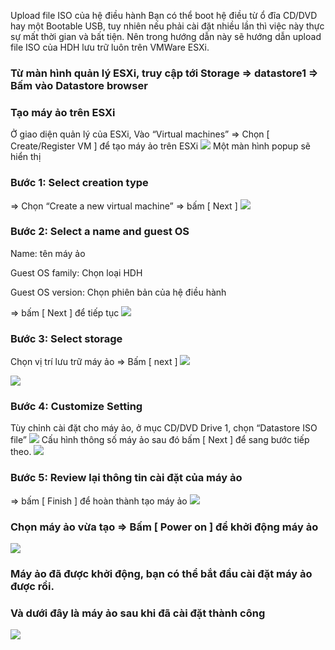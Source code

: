 Upload file ISO của hệ điều hành
Bạn có thể boot hệ điều từ ổ đĩa CD/DVD hay một Bootable USB, tuy nhiên nếu phải cài đặt nhiều lần thì việc này thực sự mất thời gian và bất tiện. Nên trong hướng dẫn này sẽ hướng dẫn upload file ISO của HDH lưu trữ luôn trên VMWare ESXi.

### Từ màn hình quản lý ESXi, truy cập tới Storage => datastore1 => Bấm vào Datastore browser
### Tạo máy ảo trên ESXi
Ở giao diện quản lý của ESXi, Vào “Virtual machines” => Chọn [ Create/Register VM ] để tạo máy ảo trên ESXi
![](https://img001.prntscr.com/file/img001/COkWqBcUS2OUbK3aL9tXOg.png)
Một màn hình popup sẽ hiển thị

### Bước 1: Select creation type
=> Chọn “Create a new virtual machine” => bấm [ Next ]
![](https://img001.prntscr.com/file/img001/Ky4VFWn6TXiVJHwImfrPaw.png)
### Bước 2: Select a name and guest OS
Name: tên máy ảo

Guest OS family: Chọn loại HDH

Guest OS version: Chọn phiên bản của hệ điều hành

=> bấm [ Next ] để tiếp tục
![](https://img001.prntscr.com/file/img001/mEC-I1QMQg-83TRICI5grQ.png)
### Bước 3: Select storage
Chọn vị trí lưu trữ máy ảo => Bấm [ next ]
![](https://img001.prntscr.com/file/img001/-XNjUXZYQo2PKbzizI9NmA.png)

![](https://img001.prntscr.com/file/img001/DkoAXTBnTWm70Do25u8U7A.png)
### Bước 4: Customize Setting
Tùy chỉnh cài đặt cho máy ảo, ở mục CD/DVD Drive 1, chọn “Datastore ISO file”
![](https://img001.prntscr.com/file/img001/8QbdIQqfSf60y7NDgDzJiQ.png)
Cấu hình thông số máy ảo sau đó bấm [ Next ] để sang bước tiếp theo.
![](https://img001.prntscr.com/file/img001/5XDybJ0VSqOjofuJnz2wwA.png)
### Bước 5: Review lại thông tin cài đặt của máy ảo
=> bấm [ Finish ] để hoàn thành tạo máy ảo
![](https://img001.prntscr.com/file/img001/lu02a-lZScGJ7lSwTPwK4Q.png)
### Chọn máy ảo vừa tạo => Bấm [ Power on ] để khởi động máy ảo
![](https://img001.prntscr.com/file/img001/GfoJJThlQiCHAMd-yDDUxQ.png)
### Máy ảo đã được khởi động, bạn có thể bắt đầu cài đặt máy ảo được rồi.
### Và dưới đây là máy ảo sau khi đã cài đặt thành công
![](https://img001.prntscr.com/file/img001/PuXY5wtuREyPAIuSXH3Nyg.png)
